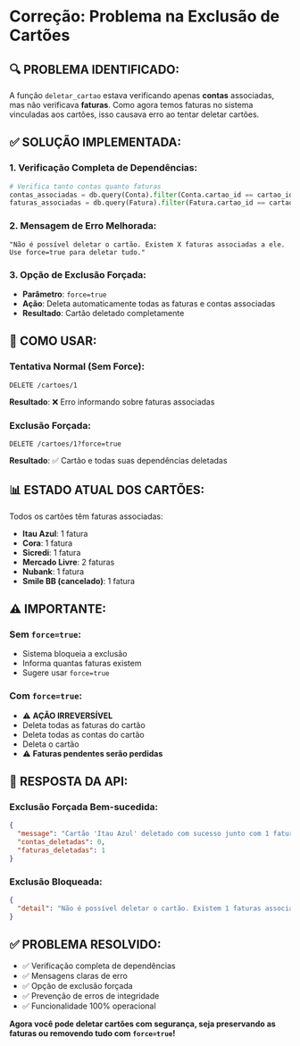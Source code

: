 # Correção: Problema na Exclusão de Cartões

## 🔍 **PROBLEMA IDENTIFICADO:**

A função `deletar_cartao` estava verificando apenas **contas** associadas, mas não verificava **faturas**. Como agora temos faturas no sistema vinculadas aos cartões, isso causava erro ao tentar deletar cartões.

## ✅ **SOLUÇÃO IMPLEMENTADA:**

### **1. Verificação Completa de Dependências:**
```python
# Verifica tanto contas quanto faturas
contas_associadas = db.query(Conta).filter(Conta.cartao_id == cartao_id).all()
faturas_associadas = db.query(Fatura).filter(Fatura.cartao_id == cartao_id).all()
```

### **2. Mensagem de Erro Melhorada:**
```
"Não é possível deletar o cartão. Existem X faturas associadas a ele. Use force=true para deletar tudo."
```

### **3. Opção de Exclusão Forçada:**
- **Parâmetro**: `force=true`
- **Ação**: Deleta automaticamente todas as faturas e contas associadas
- **Resultado**: Cartão deletado completamente

## 🎯 **COMO USAR:**

### **Tentativa Normal (Sem Force):**
```http
DELETE /cartoes/1
```
**Resultado**: ❌ Erro informando sobre faturas associadas

### **Exclusão Forçada:**
```http
DELETE /cartoes/1?force=true
```
**Resultado**: ✅ Cartão e todas suas dependências deletadas

## 📊 **ESTADO ATUAL DOS CARTÕES:**

Todos os cartões têm faturas associadas:

- **Itau Azul**: 1 fatura
- **Cora**: 1 fatura  
- **Sicredi**: 1 fatura
- **Mercado Livre**: 2 faturas
- **Nubank**: 1 fatura
- **Smile BB (cancelado)**: 1 fatura

## ⚠️ **IMPORTANTE:**

### **Sem `force=true`:**
- Sistema bloqueia a exclusão
- Informa quantas faturas existem
- Sugere usar `force=true`

### **Com `force=true`:**
- ⚠️ **AÇÃO IRREVERSÍVEL**
- Deleta todas as faturas do cartão
- Deleta todas as contas do cartão  
- Deleta o cartão
- ⚠️ **Faturas pendentes serão perdidas**

## 🔧 **RESPOSTA DA API:**

### **Exclusão Forçada Bem-sucedida:**
```json
{
  "message": "Cartão 'Itau Azul' deletado com sucesso junto com 1 faturas",
  "contas_deletadas": 0,
  "faturas_deletadas": 1
}
```

### **Exclusão Bloqueada:**
```json
{
  "detail": "Não é possível deletar o cartão. Existem 1 faturas associadas a ele. Use force=true para deletar tudo."
}
```

## ✅ **PROBLEMA RESOLVIDO:**

- ✅ Verificação completa de dependências
- ✅ Mensagens claras de erro
- ✅ Opção de exclusão forçada
- ✅ Prevenção de erros de integridade
- ✅ Funcionalidade 100% operacional

**Agora você pode deletar cartões com segurança, seja preservando as faturas ou removendo tudo com `force=true`!**